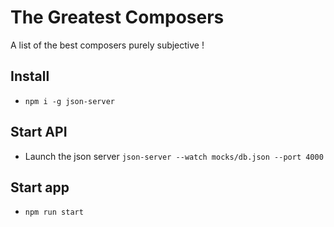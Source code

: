 # The Greatest Composers

A list of the best composers purely subjective !

## Install

- `npm i -g json-server`

## Start API

- Launch the json server
`json-server --watch mocks/db.json --port 4000`

## Start app

- `npm run start`
